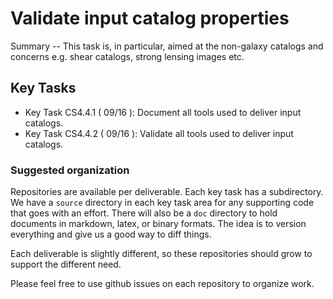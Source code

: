#  Validate input catalog properties

Summary -- This task is, in particular, aimed at the non-galaxy catalogs and concerns e.g. shear
catalogs, strong lensing images etc.

## Key Tasks
* Key Task CS4.4.1 ( 09/16 ): Document all tools used to deliver input catalogs.
* Key Task CS4.4.2 ( 09/16 ): Validate all tools used to deliver input catalogs.

### Suggested organization
Repositories are available per deliverable.  Each key task has a subdirectory.
We have a `source` directory in each key task area for any supporting
code that goes with an effort.  There will also be a `doc` directory to hold documents in markdown,
latex, or binary formats.  The idea is to version everything and give us a good way to diff things.

Each deliverable is slightly different, so these repositories should grow to support the different need.

Please feel free to use github issues on each repository to organize work.

